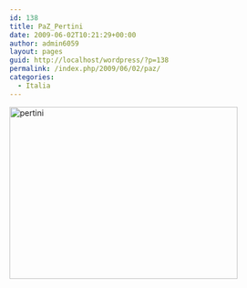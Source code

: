 ```yaml
---
id: 138
title: PaZ_Pertini
date: 2009-06-02T10:21:29+00:00
author: admin6059
layout: pages
guid: http://localhost/wordpress/?p=138
permalink: /index.php/2009/06/02/paz/
categories:
  - Italia
---
```

[<img class="aligncenter size-full wp-image-137" title="pertini" src="http://blog.martasmaldone.com/wp-uploads/2009/06/pertini.jpg" alt="pertini" width="400" height="302" srcset="http://blog.martasmaldone.eu/wp-content/uploads/2009/06/pertini.jpg 400w, http://blog.martasmaldone.eu/wp-content/uploads/2009/06/pertini-300x227.jpg 300w" sizes="(max-width: 400px) 100vw, 400px" />](http://blog.martasmaldone.com/wp-uploads/2009/06/pertini.jpg)